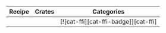 | Recipe | Crates | Categories |
|--------|--------|------------|
|  |  | [![cat-ffi][cat-ffi-badge]][cat-ffi] |
